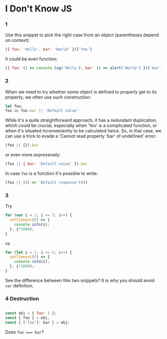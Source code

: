 # I Don't Know JS

### 1

Use this snippet to pick the right case from an object (parentheses depend on context):
``` javascript
({ foo: 'Hello', bar: 'World' })['foo']
```
It could be even function:
``` javascript
({ foo: () => console.log('Hello'), bar: () => alert('World') })['bar']()
```

### 2

When we need to try whether some object is defined to properly get to its property, we often use such construction:
``` javascript
let foo;
foo && foo.bar || 'Default value'
```
While it's a quite straightforward approach, it has a redundant duplication, which could be crucial, especially when 'foo' is a complicated function, or when it's situated inconveniently to be calculated twice. So, in that case, we can use a trick to evade a 'Cannot read property 'bar' of undefined' error:
``` javascript
(foo || {}).bar
```
or even more expressively:
``` javascript
(foo || { bar: 'Default value' }).bar
```
In case `foo` is a function it's possible to write:
``` javascript
(foo || (() => 'Default response'))()
```

### 3

Try
``` javascript
for (var i = 1; i <= 5; i++) {
  setTimeout(() => {
    console.info(i);
  }, i*1000);
}
```
vs
``` javascript
for (let i = 1; i <= 5; i++) {
  setTimeout(() => {
    console.info(i);
  }, i*1000);
}
```
See the difference between this two snippets? It is why you should avoid `var` definition.

### 4 Destruction

``` javascript

const obj = { foo: 1 };
const { foo } = obj;
const { ['foo']: bar } = obj;
```
Does `foo === bar`?
